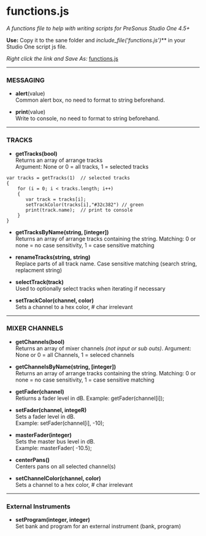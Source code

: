 # functions.js
_A functions file to help with writing scripts for PreSonus Studio One 4.5+_

**Use:** Copy it to the sane folder and _include_file('functions.js')_** in your Studio One script js file.

_Right click the link and Save As:_ 
[functions.js](https://raw.githubusercontent.com/expressmix/studioone_functions/master/functions.js)

<HR>

### MESSAGING

- **alert**(value)</br>
Common alert box, no need to format to string beforehand.

- **print**(value)</br>
Write to console, no need to format to string beforehand.

<HR>

### TRACKS 

- **getTracks(bool)**</br>
Returns an array of arrange tracks</br>
Argument: None or 0 = all tracks, 1 = selected tracks

```
var tracks = getTracks(1)  // selected tracks
{
    for (i = 0; i < tracks.length; i++)
    {
       var track = tracks[i];
       setTrackColor(tracks[i],"#32c382") // green
       print(track.name);  // print to console
    }
}
```

- **getTracksByName(string, [integer])**</br>
Returns an array of arrange tracks containing the string. Matching: 0 or none = no case sensitivity, 1 = case sensitive matching

- **renameTracks(string, string)**</br>
Replace parts of all track name. Case sensitive matching (search string, replacment string)

- **selectTrack(track)**</br>
Used to optionally select tracks when iterating if necessary

- **setTrackColor(channel, color)**</br>
Sets a channel to a hex color, # char irrelevant

<HR>

### MIXER CHANNELS 

- **getChannels(bool)**</br>
Returns an array of mixer channels _(not input or sub outs)_. Argument: None or 0 = all Channels, 1 = seleced channels

- **getChannelsByName(string, [integer])**</br>
Returns an array of arrange tracks containing the string. Matching: 0 or none = no case sensitivity, 1 = case sensitive matching

- **getFader(channel)**</br>
Retiurns a fader level in dB.  Example: getFader(channel[i]);

- **setFader(channel, integeR)**</br>
Sets a fader level in dB.  </br>Example: setFader(channel[i], -10);

- **masterFader(integer)**</br>
Sets the master bus level in dB. </br>Example: masterFader( -10.5);

- **centerPans()**</br>
Centers pans on all selected channel(s)

- **setChannelColor(channel, color)**</br>
Sets a channel to a hex color, # char irrelevant

<HR>

### External Instruments 

- **setProgram(integer, integer)**</br>
Set bank and program for an external instrument (bank, program)
